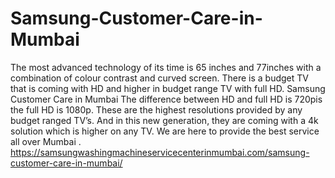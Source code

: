 # Samsung-Customer-Care-in-Mumbai
The most advanced technology of its time is 65 inches and 77inches with a combination of colour contrast and curved screen. There is a budget TV that is coming with HD and higher in budget range TV with full HD. Samsung Customer Care in Mumbai The difference between HD and full HD is 720pis the full HD is 1080p. These are the highest resolutions provided by any budget ranged TV’s. And in this new generation, they are coming with a 4k solution which is higher on any TV. We are here to provide the best service all over Mumbai . https://samsungwashingmachineservicecenterinmumbai.com/samsung-customer-care-in-mumbai/
